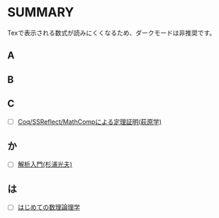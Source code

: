 # SUMMARY
Texで表示される数式が読みにくくなるため、ダークモードは非推奨です。
## A
## B
## C
- [ ] [Coq/SSReflect/MathCompによる定理証明(萩原学)]()
## か
- [ ] [解析入門(杉浦光夫)]()
## は
- [ ] [はじめての数理論理学](https://github.com/thetaru/memorandum/tree/master/Math/summary/ISBN978-4-627-07801-7)
